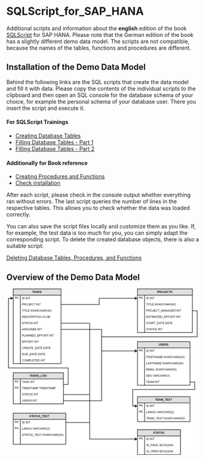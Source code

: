 # SQLScript_for_SAP_HANA
Additional scripts and information about the **english** edition of the book [SQLScript](https://www.brandeis.de/en/category/sqlscript) for SAP HANA. Please note that the German edition of the book has a slightly different demo data model. The scripts are not compatible, because the names of the tables, functions and procedures are different. 

## Installation of the Demo Data Model
Behind the following links are the SQL scripts that create the data model and fill it with data. Please copy the contents of the individual scripts to the clipboard and then open an SQL console for the database schema of your choice, for example the personal schema of your database user. There you insert the script and execute it.

#### For SQLScript Trainings
* [Creating Database Tables](https://raw.githubusercontent.com/captainabap/SQLScript_for_SAP_HANA/master/demo_data_model/01_Create_Tables_EN.sql)
* [Filling Database Tables - Part 1](https://raw.githubusercontent.com/captainabap/SQLScript_for_SAP_HANA/master/demo_data_model/03_Fill_Tables_EN.sql)
* [Filling Database Tables - Part 2](https://raw.githubusercontent.com/captainabap/SQLScript_for_SAP_HANA/master/demo_data_model/03_Fill_Tables_EN_2.sql)

#### Additionally for Book reference
* [Creating Procedures and Functions](https://raw.githubusercontent.com/captainabap/SQLScript_for_SAP_HANA/master/demo_data_model/02_Create_Procedures_and_Functions_EN.sql)
* [Check installation](https://raw.githubusercontent.com/captainabap/SQLScript_for_SAP_HANA/master/demo_data_model/04_Check_Installation_EN.sql)

After each script, please check in the console output whether everything ran without errors. The last script queries the number of lines in the respective tables. This allows you to check whether the data was loaded correctly.

You can also save the script files locally and customize them as you like. If, for example, the test data is too much for you, you can simply adapt the corresponding script. To delete the created database objects, there is also a suitable script:

[Deleting Database Tables, Procedures, and Functions](https://raw.githubusercontent.com/captainabap/SQLScript_for_SAP_HANA/master/demo_data_model/05_Delete_Data_Model_EN.sql)


## Overview of the Demo Data Model

![Übersicht](https://github.com/captainabap/SQLScript_for_SAP_HANA/blob/master/A02_Demo_Datenmodell.png)
